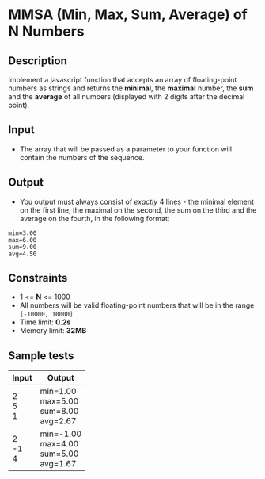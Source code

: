 # MMSA (Min, Max, Sum, Average) of N Numbers

## Description
Implement a javascript function that accepts an array of floating-point numbers as strings and returns the **minimal**, the **maximal** number, the **sum** 
and the **average** of all numbers (displayed with 2 digits after the decimal point).

## Input
- The array that will be passed as a parameter to your function will contain the numbers of the sequence.

## Output
- You output must always consist of *exactly* 4 lines - the minimal element on the first line, the maximal on the second, the sum on the third and the average on the fourth, in the following format:
```
min=3.00
max=6.00
sum=9.00
avg=4.50
```

## Constraints
- 1 <= **N** <= 1000
- All numbers will be valid floating-point numbers that will be in the range `[-10000, 10000]`
- Time limit: **0.2s**
- Memory limit: **32MB**

## Sample tests

|       Input  |                    Output                     |
|--------------|-----------------------------------------------|
| 2<br>5<br>1  | min=1.00<br>max=5.00<br>sum=8.00<br>avg=2.67  |
| 2<br>-1<br>4 | min=-1.00<br>max=4.00<br>sum=5.00<br>avg=1.67 |